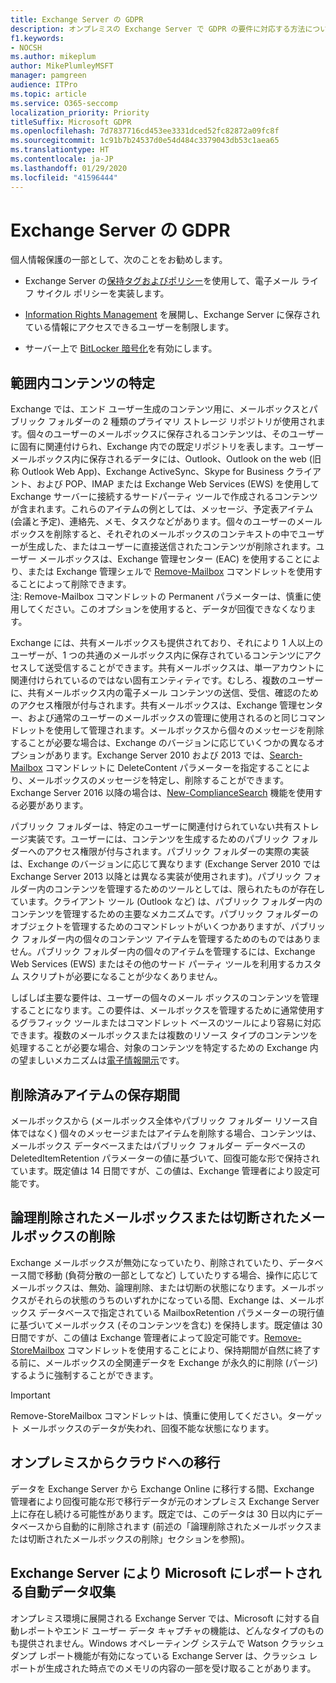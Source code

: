 ```yaml
---
title: Exchange Server の GDPR
description: オンプレミスの Exchange Server で GDPR の要件に対応する方法について説明します。
f1.keywords:
- NOCSH
ms.author: mikeplum
author: MikePlumleyMSFT
manager: pamgreen
audience: ITPro
ms.topic: article
ms.service: O365-seccomp
localization_priority: Priority
titleSuffix: Microsoft GDPR
ms.openlocfilehash: 7d7837716cd453ee3331dced52fc82872a09fc8f
ms.sourcegitcommit: 1c91b7b24537d0e54d484c3379043db53c1aea65
ms.translationtype: HT
ms.contentlocale: ja-JP
ms.lasthandoff: 01/29/2020
ms.locfileid: "41596444"
---
```

# <a name="gdpr-for-exchange-server"></a>Exchange Server の GDPR

個人情報保護の一部として、次のことをお勧めします。

-   Exchange Server の[保持タグおよびポリシー](https://technet.microsoft.com/library/dd297955(v=exchg.160).aspx)を使用して、電子メール ライフ サイクル ポリシーを実装します。

-   [Information Rights Management](https://technet.microsoft.com/library/dd638140(v=exchg.160).aspx) を展開し、Exchange Server に保存されている情報にアクセスできるユーザーを制限します。

-   サーバー上で [BitLocker 暗号化](https://blogs.technet.microsoft.com/exchange/2015/10/20/enabling-bitlocker-on-exchange-servers/)を有効にします。

## <a name="identifying-in-scope-content"></a>範囲内コンテンツの特定

Exchange では、エンド ユーザー生成のコンテンツ用に、メールボックスとパブリック フォルダーの 2 種類のプライマリ ストレージ リポジトリが使用されます。個々のユーザーのメールボックスに保存されるコンテンツは、そのユーザーに固有に関連付けられ、Exchange 内での既定リポジトリを表します。ユーザー メールボックス内に保存されるデータには、Outlook、Outlook on the web (旧称 Outlook Web App)、Exchange ActiveSync、Skype for Business クライアント、および POP、IMAP または Exchange Web Services (EWS) を使用して Exchange サーバーに接続するサードパーティ ツールで作成されるコンテンツが含まれます。これらのアイテムの例としては、メッセージ、予定表アイテム (会議と予定)、連絡先、メモ、タスクなどがあります。個々のユーザーのメールボックスを削除すると、それぞれのメールボックスのコンテキストの中でユーザーが生成した、またはユーザーに直接送信されたコンテンツが削除されます。ユーザー メールボックスは、Exchange 管理センター (EAC) を使用することにより、または Exchange 管理シェルで [Remove-Mailbox](https://docs.microsoft.com/powershell/module/exchange/mailboxes/remove-mailbox?view=exchange-ps) コマンドレットを使用することによって削除できます。\
注: Remove-Mailbox コマンドレットの Permanent パラメーターは、慎重に使用してください。このオプションを使用すると、データが回復できなくなります。

Exchange には、共有メールボックスも提供されており、それにより 1 人以上のユーザーが、1 つの共通のメールボックス内に保存されているコンテンツにアクセスして送受信することができます。共有メールボックスは、単一アカウントに関連付けられているのではない固有エンティティです。むしろ、複数のユーザーに、共有メールボックス内の電子メール コンテンツの送信、受信、確認のためのアクセス権限が付与されます。共有メールボックスは、Exchange 管理センター、および通常のユーザーのメールボックスの管理に使用されるのと同じコマンドレットを使用して管理されます。メールボックスから個々のメッセージを削除することが必要な場合は、Exchange のバージョンに応じていくつかの異なるオプションがあります。Exchange Server 2010 および 2013 では、[Search-Mailbox](https://docs.microsoft.com/powershell/module/exchange/mailboxes/search-mailbox?view=exchange-ps) コマンドレットに DeleteContent パラメーターを指定することにより、メールボックスのメッセージを特定し、削除することができます。Exchange Server 2016 以降の場合は、[New-ComplianceSearch](https://technet.microsoft.com/library/ff459253(v=exchg.160).aspx) 機能を使用する必要があります。

パブリック フォルダーは、特定のユーザーに関連付けられていない共有ストレージ実装です。ユーザーには、コンテンツを生成するためのパブリック フォルダーへのアクセス権限が付与されます。パブリック フォルダーの実際の実装は、Exchange のバージョンに応じて異なります (Exchange Server 2010 では Exchange Server 2013 以降とは異なる実装が使用されます)。パブリック フォルダー内のコンテンツを管理するためのツールとしては、限られたものが存在しています。クライアント ツール (Outlook など) は、パブリック フォルダー内のコンテンツを管理するための主要なメカニズムです。パブリック フォルダーのオブジェクトを管理するためのコマンドレットがいくつかありますが、パブリック フォルダー内の個々のコンテンツ アイテムを管理するためのものではありません。パブリック フォルダー内の個々のアイテムを管理するには、Exchange Web Services (EWS) またはその他のサード パーティ ツールを利用するカスタム スクリプトが必要になることが少なくありません。

しばしば主要な要件は、ユーザーの個々のメール ボックスのコンテンツを管理することになります。この要件は、メールボックスを管理するために通常使用するグラフィック ツールまたはコマンドレット ベースのツールにより容易に対応できます。複数のメールボックスまたは複数のリソース タイプのコンテンツを処理することが必要な場合、対象のコンテンツを特定するための Exchange 内の望ましいメカニズムは[電子情報開示](https://technet.microsoft.com/library/dd298021(v=exchg.160).aspx)です。

## <a name="deleted-item-retention"></a>削除済みアイテムの保存期間

メールボックスから (メールボックス全体やパブリック フォルダー リソース自体ではなく) 個々のメッセージまたはアイテムを削除する場合、コンテンツは、メールボックス データベースまたはパブリック フォルダー データベースの DeletedItemRetention パラメーターの値に基づいて、回復可能な形で保持されています。既定値は 14 日間ですが、この値は、Exchange 管理者により設定可能です。

## <a name="removing-soft-deleted-and-disconnected-mailboxes"></a>論理削除されたメールボックスまたは切断されたメールボックスの削除

Exchange メールボックスが無効になっていたり、削除されていたり、データベース間で移動 (負荷分散の一部としてなど) していたりする場合、操作に応じてメールボックスは、無効、論理削除、または切断の状態になります。メールボックスがそれらの状態のうちのいずれかになっている間、Exchange は、メールボックス データベースで指定されている MailboxRetention パラメーターの現行値に基づいてメールボックス (そのコンテンツを含む) を保持します。既定値は 30 日間ですが、この値は Exchange 管理者によって設定可能です。[Remove-StoreMailbox](https://docs.microsoft.com/powershell/module/exchange/mailbox-databases-and-servers/remove-storemailbox?view=exchange-ps) コマンドレットを使用することにより、保持期間が自然に終了する前に、メールボックスの全関連データを Exchange が永久的に削除 (パージ) するように強制することができます。

> [!IMPORTANT]
> Remove-StoreMailbox コマンドレットは、慎重に使用してください。ターゲット メールボックスのデータが失われ、回復不能な状態になります。 

## <a name="on-prem-to-cloud-migrations"></a>オンプレミスからクラウドへの移行

データを Exchange Server から Exchange Online に移行する間、Exchange 管理者により回復可能な形で移行データが元のオンプレミス Exchange Server 上に存在し続ける可能性があります。既定では、このデータは 30 日以内にデータベースから自動的に削除されます (前述の「論理削除されたメールボックスまたは切断されたメールボックスの削除」セクションを参照)。

## <a name="automatic-data-collection-reported-to-microsoft-by-exchange-server"></a>Exchange Server により Microsoft にレポートされる自動データ収集

オンプレミス環境に展開される Exchange Server では、Microsoft に対する自動レポートやエンド ユーザー データ キャプチャの機能は、どんなタイプのものも提供されません。Windows オペレーティング システムで Watson クラッシュ ダンプ レポート機能が有効になっている Exchange Server は、クラッシュ レポートが生成された時点でのメモリの内容の一部を受け取ることがあります。
